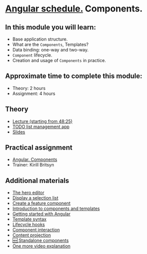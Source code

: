 # [Angular schedule.](../../README-ENG.md) Components.

## In this module you will learn:

- Base application structure.
- What are the `Components`, Templates?
- Data binding: one-way and two-way.
- `Component` lifecycle.
- Creation and usage of `Components` in practice.

## Approximate time to complete this module:

- Theory: 2 hours
- Assignment: 4 hours

## Theory

- [Lecture (starting from 48:25)](https://youtu.be/8lt8Mvxyo5E?t=2905)
- [TODO list management app](https://github.com/pavelrazuvalau/todo-list-management/tree/ce415c7a0746d8b4f70b8898a6e331d7856f50e9)
- [Slides](https://slides.com/pavelrazuvalau/angular-intro-components#/3)

## Practical assignment

- [Angular. Components](https://github.com/rolling-scopes-school/tasks/blob/master/tasks/angular/components-directives-pipes.md)
- Trainer: Kirill Britsyn

## Additional materials

- [The hero editor](https://angular.io/tutorial/tour-of-heroes/toh-pt1)
- [Display a selection list](https://angular.io/tutorial/tour-of-heroes/toh-pt2)
- [Create a feature component](https://angular.io/tutorial/tour-of-heroes/toh-pt3)
- [Introduction to components and templates](https://angular.io/guide/architecture-components)
- [Getting started with Angular](https://angular.io/guide/displaying-data)
- [Template syntax](https://angular.io/guide/template-syntax)
- [Lifecycle hooks](https://angular.io/guide/lifecycle-hooks)
- [Component interaction](https://angular.io/guide/component-interaction)
- [Content projection](https://angular.io/guide/content-projection)
- [🆕 Standalone components](https://angular.io/guide/standalone-components)
- [One more video explanation](https://www.youtube.com/watch?v=23o0evRtrFI)
